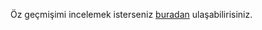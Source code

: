 Öz geçmişimi incelemek isterseniz [buradan](https://drive.google.com/file/d/14ql3oEtp_bWTU113fAJ64D84yvaFhG-z/view?usp=sharing) ulaşabilirisiniz.
